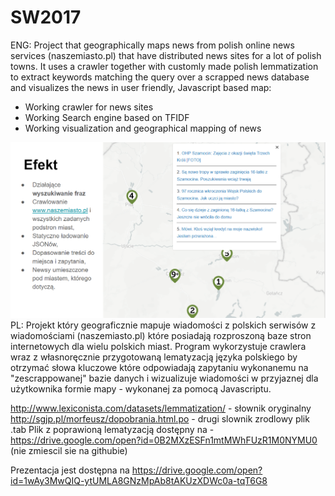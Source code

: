 # SW2017
ENG: Project that geographically maps news from polish online news services (naszemiasto.pl) that have distributed news sites for a lot of polish towns. It uses a crawler together with customly made polish lemmatization to extract keywords matching the query over a scrapped news database and visualizes the news in user friendly, Javascript based map:
 - Working crawler for news sites
  - Working Search engine based on TFIDF
 - Working visualization and geographical mapping of news

![map](geo.png)
PL: Projekt który geograficznie mapuje wiadomości z polskich serwisów z wiadomościami (naszemiasto.pl) które posiadają rozproszoną baze stron internetowych dla wielu polskich miast. Program wykorzystuje crawlera wraz z własnoręcznie przygotowaną lematyzacją języka polskiego by otrzymać słowa kluczowe które odpowiadają zapytaniu wykonanemu na "zescrappowanej" bazie danych i wizualizuje wiadomości w przyjaznej dla użytkownika formie mapy - wykonanej za pomocą Javascriptu.

http://www.lexiconista.com/datasets/lemmatization/ - słownik oryginalny
http://sgjp.pl/morfeusz/dopobrania.html.po - drugi slownik zrodlowy plik .tab
Plik z poprawioną lematyzacją dostępny na - https://drive.google.com/open?id=0B2MXzESFn1mtMWhFUzR1M0NYMU0 (nie zmiescil sie na githubie)

Prezentacja jest dostępna na https://drive.google.com/open?id=1wAy3MwQIQ-ytUMLA8GNzMpAb8tAKUzXDWc0a-tqT6G8
